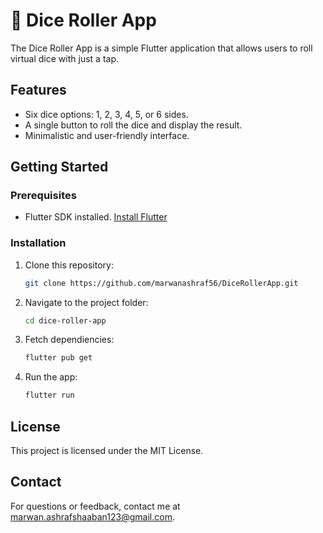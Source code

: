# 🎲 Dice Roller App

The Dice Roller App is a simple Flutter application that allows users to roll virtual dice with just a tap.

## Features
- Six dice options: 1, 2, 3, 4, 5, or 6 sides.
- A single button to roll the dice and display the result.
- Minimalistic and user-friendly interface.

## Getting Started
### Prerequisites
- Flutter SDK installed. [Install Flutter](https://flutter.dev/docs/get-started/install)

### Installation
1. Clone this repository:
   ```bash
   git clone https://github.com/marwanashraf56/DiceRollerApp.git
2. Navigate to the project folder:
   ```bash
   cd dice-roller-app
3. Fetch dependiencies:
   ```bash
   flutter pub get
4. Run the app:
   ```bash
   flutter run

## License
This project is licensed under the MIT License.

## Contact
For questions or feedback, contact me at marwan.ashrafshaaban123@gmail.com.


